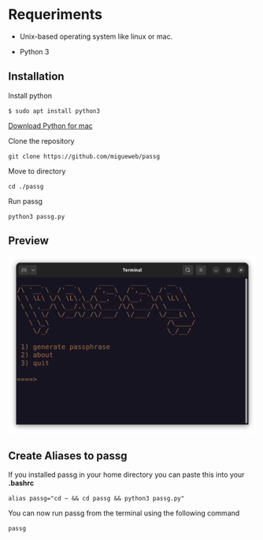 # Requeriments
+ Unix-based operating system like linux or mac. 

+ Python 3
## Installation
Install python
```
$ sudo apt install python3
```
[Download Python for mac](https://www.python.org/downloads/)

Clone the repository
```
git clone https://github.com/migueweb/passg
```
Move to directory
```
cd ./passg
```
Run passg
```
python3 passg.py
```

## Preview
![passg screenshot](./img/passg.png)

## Create Aliases to passg
If you installed passg in your home directory you can paste this into your **.bashrc**
```
alias passg="cd ~ && cd passg && python3 passg.py"
```

You can now run passg from the terminal using the following command
```
passg
```
